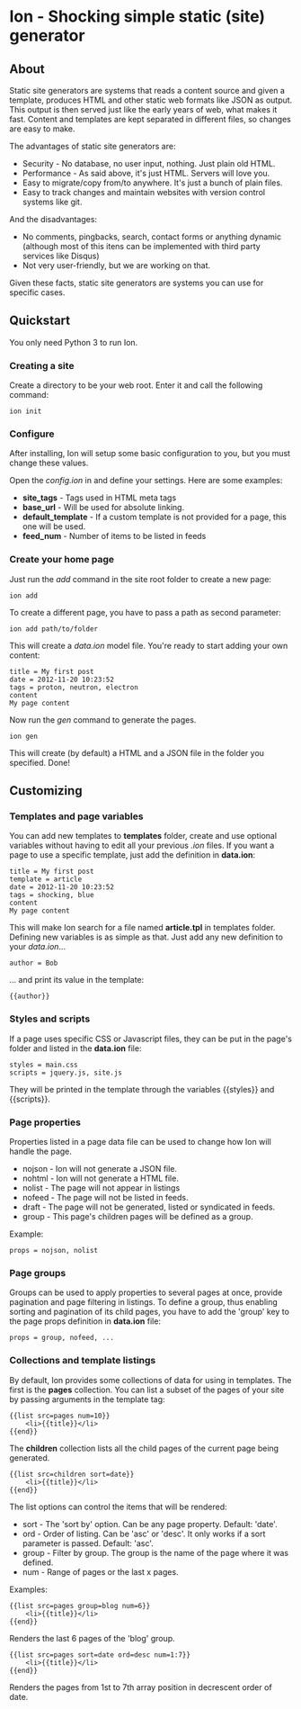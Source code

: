 # Ion - Shocking simple static (site) generator

## About
Static site generators are systems that reads a content source and given a template, produces HTML and other static web formats like JSON as output. This output is then served just like the early years of web, what makes it fast. Content and templates are kept separated in different files, so changes are easy to make.

The advantages of static site generators are:
* Security - No database, no user input, nothing. Just plain old HTML.
* Performance - As said above, it's just HTML. Servers will love you.
* Easy to migrate/copy from/to anywhere. It's just a bunch of plain files.
* Easy to track changes and maintain websites with version control systems like git.

And the disadvantages:
* No comments, pingbacks, search, contact forms or anything dynamic (although most of this itens can be implemented with third party services like Disqus)
* Not very user-friendly, but we are working on that.

Given these facts, static site generators are systems you can use for specific cases.

## Quickstart
You only need Python 3 to run Ion.

### Creating a site
Create a directory to be your web root. Enter it and call the following command:
    
	ion init

### Configure
After installing, Ion will setup some basic configuration to you, but you must change these values.

Open the *config.ion* in and define your settings. Here are some examples:
* **site_tags** - Tags used in HTML meta tags
* **base_url** - Will be used for absolute linking.
* **default_template** - If a custom template is not provided for a page, this one will be used.
* **feed_num** - Number of items to be listed in feeds

### Create your home page
Just run the *add* command in the site root folder to create a new page:

    ion add
    
To create a different page, you have to pass a path as second parameter:

    ion add path/to/folder

This will create a *data.ion* model file. You're ready to start adding your own content:

    title = My first post
    date = 2012-11-20 10:23:52
    tags = proton, neutron, electron
    content
    My page content

Now run the *gen* command to generate the pages.
    
    ion gen

This will create (by default) a HTML and a JSON file in the folder you specified. Done!

## Customizing
### Templates and page variables
You can add new templates to **templates** folder, create and use optional variables without having to edit all your previous *.ion* files. If you want a page to use a specific template, just add the definition in **data.ion**:

    title = My first post
    template = article
    date = 2012-11-20 10:23:52
    tags = shocking, blue
    content
    My page content

This will make Ion search for a file named **article.tpl** in templates folder.
Defining new variables is as simple as that. Just add any new definition to your *data.ion*...

    author = Bob

... and print its value in the template:

    {{author}}

### Styles and scripts
If a page uses specific CSS or Javascript files, they can be put in the page's folder and listed in the **data.ion** file:

	styles = main.css
	scripts = jquery.js, site.js

They will be printed in the template through the variables {{styles}} and {{scripts}}.

### Page properties
Properties listed in a page data file can be used to change how Ion will handle the page.

* nojson - Ion will not generate a JSON file.
* nohtml - Ion will not generate a HTML file.
* nolist - The page will not appear in listings
* nofeed - The page will not be listed in feeds.
* draft - The page will not be generated, listed or syndicated in feeds.
* group - This page's children pages will be defined as a group.

Example:

	props = nojson, nolist

### Page groups
Groups can be used to apply properties to several pages at once, provide pagination and page filtering in listings. To define a group, thus enabling sorting and pagination of its child pages, you have to add the 'group' key to the page props definition in **data.ion** file:

	props = group, nofeed, ...

### Collections and template listings
By default, Ion provides some collections of data for using in templates. The first is the **pages** collection. You can list a subset of the pages of your site by passing arguments in the template tag:

	{{list src=pages num=10}}
        <li>{{title}}</li>
    {{end}}

The **children** collection lists all the child pages of the current page being generated.

	{{list src=children sort=date}}
        <li>{{title}}</li>
    {{end}}

The list options can control the items that will be rendered:

* sort - The 'sort by' option. Can be any page property. Default: 'date'.
* ord - Order of listing. Can be 'asc' or 'desc'. It only works if a sort parameter is passed. Default: 'asc'.
* group - Filter by group. The group is the name of the page where it was defined.
* num - Range of pages or the last x pages.

Examples:

    {{list src=pages group=blog num=6}}
		<li>{{title}}</li>
	{{end}}

Renders the last 6 pages of the 'blog' group.

	{{list src=pages sort=date ord=desc num=1:7}}
		<li>{{title}}</li>
	{{end}}

Renders the pages from 1st to 7th array position in decrescent order of date.
